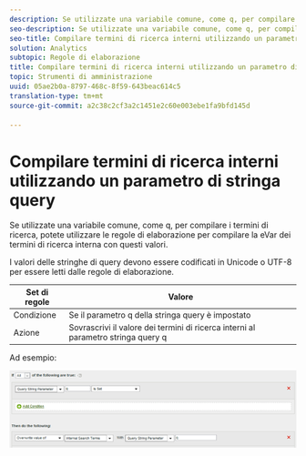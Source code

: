```yaml
---
description: Se utilizzate una variabile comune, come q, per compilare i termini di ricerca, potete utilizzare le regole di elaborazione per compilare la eVar dei termini di ricerca interna con questi valori.
seo-description: Se utilizzate una variabile comune, come q, per compilare i termini di ricerca, potete utilizzare le regole di elaborazione per compilare la eVar dei termini di ricerca interna con questi valori.
seo-title: Compilare termini di ricerca interni utilizzando un parametro di stringa query
solution: Analytics
subtopic: Regole di elaborazione
title: Compilare termini di ricerca interni utilizzando un parametro di stringa query
topic: Strumenti di amministrazione
uuid: 05ae2b0a-8797-468c-8f59-643beac614c5
translation-type: tm+mt
source-git-commit: a2c38c2cf3a2c1451e2c60e003ebe1fa9bfd145d

---
```



# Compilare termini di ricerca interni utilizzando un parametro di stringa query

Se utilizzate una variabile comune, come q, per compilare i termini di ricerca, potete utilizzare le regole di elaborazione per compilare la eVar dei termini di ricerca interna con questi valori.

I valori delle stringhe di query devono essere codificati in Unicode o UTF-8 per essere letti dalle regole di elaborazione.

| Set di regole | Valore |
|---|---|
| Condizione | Se il parametro q della stringa query è impostato |
| Azione | Sovrascrivi il valore dei termini di ricerca interni al parametro stringa query q |

Ad esempio:

![](assets/populate-internal-search-terms.png)

